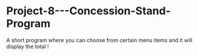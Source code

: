 # Project-8---Concession-Stand-Program
A short program where you can choose from certain menu items and it will display the total !
